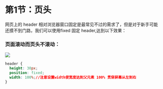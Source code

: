 # 第1节：页头

网页上的 header 相对浏览器窗口固定是最常见不过的需求了，但是对于新手可能还摸不到门路，我们可以使用fixed 固定 header,达到以下效果：

### 页面滚动而页头不滚动：
<img src='https://uploader.shimo.im/f/jDyYst7QbeIok7q2.gif' >

```css
header {
  height: 30px;
  position: fixed;
  width: 100%;//注意设置width使宽度达到父元素 100% 贯穿屏幕从左到右
}
```